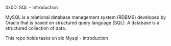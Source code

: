 0x0D. SQL - Introduction

MySQL is a relational database management system (RDBMS) developed by Oracle that is based on structured query language (SQL). A database is a structured collection of data. 

This repo holds tasks on alx Mysql - introduction 
